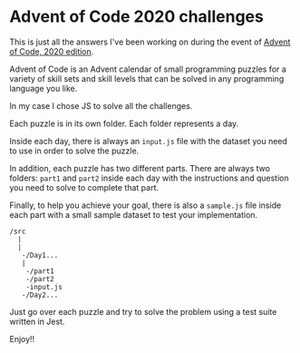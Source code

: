 # Advent of Code 2020 challenges

This is just all the answers I've been working on during the event of [Advent of Code, 2020 edition](https://adventofcode.com/2020/about).

Advent of Code is an Advent calendar of small programming puzzles for a variety of skill sets and skill levels that can be solved in any programming language you like.

In my case I chose JS to solve all the challenges.

Each puzzle is in its own folder. Each folder represents a day.

Inside each day, there is always an `input.js` file with the dataset you need to use in order to solve the puzzle.

In addition, each puzzle has two different parts. There are always two folders: `part1` and `part2` inside each day with the instructions and question you need to solve to complete that part.

Finally, to help you achieve your goal, there is also a `sample.js` file inside each part with a small sample dataset to test your implementation.
```
/src
  |
  |
   -/Day1...
   |
    -/part1
    -/part2
    -input.js
   -/Day2...
```
Just go over each puzzle and try to solve the problem using a test suite written in Jest.

Enjoy!!
